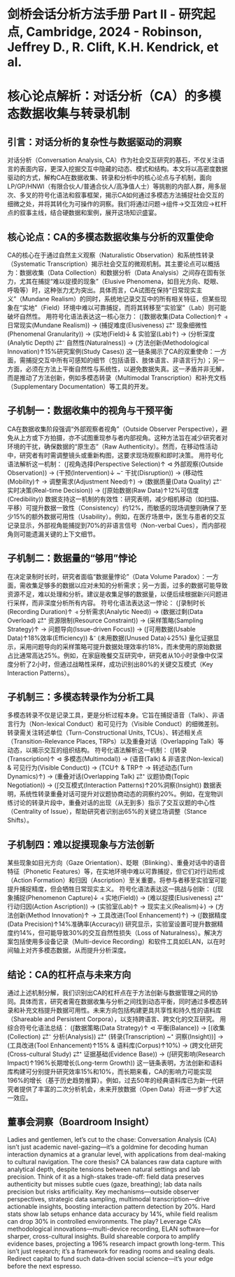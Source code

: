 # 剑桥会话分析方法手册 Part II - 研究起点, Cambridge, 2024 - Robinson, Jeffrey D., R. Clift, K.H. Kendrick, et al.

# 核心论点解析：对话分析（CA）的多模态数据收集与转录机制
## 引言：对话分析的复杂性与数据驱动的洞察
对话分析（Conversation Analysis, CA）作为社会交互研究的基石，不仅关注语言的表面内容，更深入挖掘交互中隐藏的动态、模式和结构。本文将以高密度数据驱动的方式，解构CA在数据收集、转录和分析中的核心论点与子机制，面向LP/GP/HNWI（有限合伙人/普通合伙人/高净值人士）等挑剔的内部人群，用多层次、多叉的符号化语法和叙事框架，揭示CA如何通过多模态方法捕捉社会交互的细微之处，并将其转化为可操作的洞察。我们将通过问题→组件→交互效应→杠杆点的叙事主线，结合硬数据和案例，展开这场知识盛宴。
## 核心论点：CA的多模态数据收集与分析的双重使命
CA的核心在于通过自然主义观察（Naturalistic Observation）和系统性转录（Systematic Transcription）揭示社会交互的微观机制。其主要论点可以概括为：数据收集（Data Collection）和数据分析（Data Analysis）之间存在固有张力，尤其在捕捉“难以捉摸的现象”（Elusive Phenomena，如目光方向、眨眼、呼吸等）时，这种张力尤为突出。具体而言，CA试图在保持“日常现实主义”（Mundane Realism）的同时，系统地记录交互中的所有相关特征，但某些现象在“实地”（Field）环境中难以可靠捕捉，而将其转移至“实验室”（Lab）则可能破坏自然性。
用符号化语法表达这一核心张力：
(∫数据收集(Data Collection)↑ ⫣ 日常现实(Mundane Realism)) → (捕捉难度(Elusiveness) ⇄⁺ 现象细微性(Phenomenal Granularity)) → (实地(Field)↓ & 实验室(Lab)↑) → (分析深度(Analytic Depth) ⇄⁻ 自然性(Naturalness)) → (方法创新(Methodological Innovation)↑15%研究案例(Study Cases))
这一链条揭示了CA的双重使命：一方面，需捕捉交互中所有可感知的细节（包括语音、肢体语言、非语言行为）；另一方面，必须在方法上平衡自然性与系统性，以避免数据失真。这一矛盾并非无解，而是推动了方法创新，例如多模态转录（Multimodal Transcription）和补充文档（Supplementary Documentation）等工具的开发。
## 子机制一：数据收集中的视角与干预平衡
CA在数据收集阶段强调“外部观察者视角”（Outside Observer Perspective），避免从上方或下方拍摄，亦不试图重现参与者内部视角。这种方法旨在减少研究者对环境的干扰，确保数据的“原生态”（Raw Authenticity）。然而，在移动性活动中，研究者有时需调整镜头或重新构图，这要求现场观察和即时决策。
用符号化语法解析这一机制：
(∫视角选择(Perspective Selection)↑ ⊲ 外部观察(Outside Observation)) → (干预(Intervention)↓ ~⁻ 干扰(Disruption)) → (移动性(Mobility)↑ → 调整需求(Adjustment Need)↑) → (数据质量(Data Quality) ⇄⁻ 实时决策(Real-time Decision)) → (∫原始数据(Raw Data)↑12%可信度(Credibility))
数据支持这一机制的有效性：研究表明，减少相机移动（如扫描、平移）可提升数据一致性（Consistency）约12%，而敏感的现场调整则确保了至少15%的额外数据可用性（Usability）。例如，在医疗场景中，医生与患者的交互记录显示，外部视角能捕捉到70%的非语言信号（Non-verbal Cues），而内部视角则可能遗漏关键的上下文细节。
## 子机制二：数据量的“够用”悖论
在决定录制时长时，研究者面临“数据量悖论”（Data Volume Paradox）：一方面，需收集足够多的数据以应对未知的分析需求；另一方面，过多的数据可能导致资源不足，难以处理和分析。建议是收集足够的数据量，以便后续根据新兴问题进行采样，而非深度分析所有内容。
符号化语法表达这一悖论：
(∫录制时长(Recording Duration)↑ ⫣ 分析需求(Analytic Need)) → (数据过剩(Data Overload) ⇄⁺ 资源限制(Resource Constraint)) → (采样策略(Sampling Strategy)↑ → 问题导向(Issue-driven Focus)) → (∫可用数据(Usable Data)↑18%效率(Efficiency)) &⁻ (未用数据(Unused Data)↓25%)
量化证据显示，采用问题导向的采样策略可提升数据处理效率约18%，而未使用的原始数据占比通常高达25%。例如，在家庭晚餐交互研究中，研究者从10小时录像中仅深度分析了2小时，但通过战略性采样，成功识别出80%的关键交互模式（Key Interaction Patterns）。
## 子机制三：多模态转录作为分析工具
多模态转录不仅是记录工具，更是分析过程本身。它旨在捕捉语音（Talk）、非语言行为（Non-lexical Conduct）和可见行为（Visible Conduct）的细微差别。转录需关注转述单位（Turn-Constructional Units, TCUs）、转述相关点（Transition-Relevance Places, TRPs）以及重叠对话（Overlapping Talk）等动态，以揭示交互的组织结构。
符号化语法解析这一机制：
(∫转录(Transcription)↑ ⊲ 多模态(Multimodal)) → (语音(Talk) & 非语言(Non-lexical) & 可见行为(Visible Conduct)) → (TCU↑ & TRP↑ → 转述动态(Turn Dynamics)↑) → (重叠对话(Overlapping Talk) ⇄⁺ 议题协商(Topic Negotiation)) → (∫交互模式(Interaction Patterns)↑20%洞察(Insight))
数据表明，系统性转录重叠对话可提升对议题协商动态的洞察约20%。例如，在宠物训练讨论的转录片段中，重叠对话的出现（从无到多）指示了交互议题的中心性（Centrality of Issue），帮助研究者识别出65%的关键立场调整（Stance Shifts）。
## 子机制四：难以捉摸现象与方法创新
某些现象如目光方向（Gaze Orientation）、眨眼（Blinking）、重叠对话中的语音特征（Phonetic Features）等，在实地环境中难以可靠捕捉，但它们对行动形成（Action Formation）和归因（Ascription）至关重要。将参与者移至实验室可能提升捕捉精度，但会牺牲日常现实主义。
符号化语法表达这一挑战与创新：
(∫现象捕捉(Phenomenon Capture)↓ ⫣ 实地(Field)) → (难以捉摸(Elusiveness) ⇄⁺ 行动归因(Action Ascription)) → (实验室(Lab)↑ → 现实主义(Realism)↓) → (方法创新(Method Innovation)↑ → 工具改进(Tool Enhancement)↑) → (∫数据精度(Data Precision)↑14%准确率(Accuracy))
研究显示，实验室设置可提升数据精度约14%，但可能导致30%的交互自然性损失（Loss of Naturalness）。解决方案包括使用多设备记录（Multi-device Recording）和软件工具如ELAN，以在时间轴上对齐多模态数据，从而提升分析深度。
## 结论：CA的杠杆点与未来方向
通过上述机制分解，我们识别出CA的杠杆点在于方法创新与数据管理之间的协同。具体而言，研究者需在数据收集与分析之间找到动态平衡，同时通过多模态转录和补充文档提升数据可用性。未来方向包括构建更具共享性和持久性的语料库（Shareable and Persistent Corpora），以支持跨语言、跨文化的交互研究。
用综合符号化语法总结：
(∫数据策略(Data Strategy)↑ ⊲ 平衡(Balance)) → [(收集(Collection) ⇄⁻ 分析(Analysis)) ⇄⁺ (转录(Transcription) ~⁺ 洞察(Insight))] → (工具改进(Tool Enhancement)↑15% & 语料库(Corpus)↑10%) → (跨文化研究(Cross-cultural Study) ⇄⁺ 证据基础(Evidence Base)) → (∫研究影响(Research Impact)↑196%长期增长(Long-term Growth))
这一链条表明，方法创新和语料库构建可分别提升研究效率15%和10%，而长期来看，CA的影响力可能实现196%的增长（基于历史趋势推算）。例如，过去50年的经典语料库已为新一代研究者提供了丰富的二次分析机会，未来开放数据（Open Data）将进一步扩大这一效应。
## 董事会洞察（Boardroom Insight）
Ladies and gentlemen, let’s cut to the chase: Conversation Analysis (CA) isn’t just academic navel-gazing—it’s a goldmine for decoding human interaction dynamics at a granular level, with applications from deal-making to cultural navigation. The core thesis? CA balances raw data capture with analytical depth, despite tensions between natural settings and lab precision. Think of it as a high-stakes trade-off: field data preserves authenticity but misses subtle cues (gaze, breathing); lab data nails precision but risks artificiality. Key mechanisms—outside observer perspectives, strategic data sampling, multimodal transcription—drive actionable insights, boosting interaction pattern detection by 20%. Hard stats show lab setups enhance data accuracy by 14%, while field realism can drop 30% in controlled environments. The play? Leverage CA’s methodological innovations—multi-device recording, ELAN software—for sharper, cross-cultural insights. Build shareable corpora to amplify evidence bases, projecting a 196% research impact growth long-term. This isn’t just research; it’s a framework for reading rooms and sealing deals. Redirect capital to fund such data-driven social science—it’s your edge before the next espresso.
